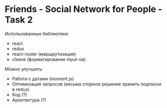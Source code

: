 # Friends - Social Network for People - Task 2

Использованные библиотеки:

* react  
* redux  
* react-router (маршрутизация)  
* cleave (форматирование input-ов)  

Можно улучшить:

* Работа с датами (moment.js)
* Оптимизация запросов (весьма спорное решение хранить подписки в redux)  
* Код (?)  
* Архитектура (?)    
